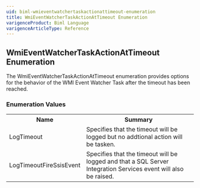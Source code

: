 ```yaml
---
uid: biml-wmieventwatchertaskactionattimeout-enumeration
title: WmiEventWatcherTaskActionAtTimeout Enumeration
varigenceProduct: Biml Language
varigenceArticleType: Reference
---
```


## WmiEventWatcherTaskActionAtTimeout Enumeration<div class="LanguageSummary"><div class ="SummaryItem">The WmiEventWatcherTaskActionAtTimeout enumeration provides options for the behavior of the WMI Event Watcher Task after the timeout has been reached.</div></div><div class="EnumValueGroup">### Enumeration Values<table id="EnumValue" class="MemberList"><tbody><tr><th class="MemberNameColumnHeader">Name</th><th class="MemberSummaryColumnHeader">Summary</th></tr><tr class="cd0"><td class="MemberName">LogTimeout</td><td class="MemberSummary"><div class ="SummaryItem">Specifies that the timeout will be logged but no addtional action will be tasken.</div> </td></tr><tr class="cd1"><td class="MemberName">LogTimeoutFireSsisEvent</td><td class="MemberSummary"><div class ="SummaryItem">Specifies that the timeout will be logged and that a SQL Server Integration Services event will also be raised.</div> </td></tr></tbody></table></div>